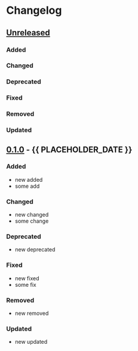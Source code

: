 # Changelog

## [Unreleased]

### Added

### Changed

### Deprecated

### Fixed

### Removed

### Updated

## [0.1.0] - {{ PLACEHOLDER_DATE }}

### Added

- new added
- some add

### Changed

- new changed
- some change

### Deprecated

- new deprecated

### Fixed

- new fixed
- some fix

### Removed

- new removed

### Updated

- new updated

[Unreleased]: https://github.com/JavierSegoviaCordoba/sandbox-project/compare/0.1.0...HEAD

[0.1.0]: https://github.com/JavierSegoviaCordoba/sandbox-project/compare/0.1.0-rc.1...0.1.0
